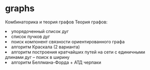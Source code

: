 # graphs
Комбинаторика и теория графов
Теория графов:
<li>упорядоченный список дуг</li>
<li>список пучков дуг</li>
<li>поиск компонент связности ориентированного графа</li>
<li>алгоритм Краскала (2 варианта)</li>
<li>алгоритм построения кратчайших путей на сети с единичными длинами дуг – поиск в ширину</li>
<li>алгоритм Беллмана-Форда + АТД черпаки</li>
